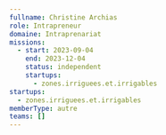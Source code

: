 ```yaml
---
fullname: Christine Archias
role: Intrapreneur
domaine: Intraprenariat
missions:
  - start: 2023-09-04
    end: 2023-12-04
    status: independent
    startups:
      - zones.irriguees.et.irrigables
startups:
  - zones.irriguees.et.irrigables
memberType: autre
teams: []
---
```

